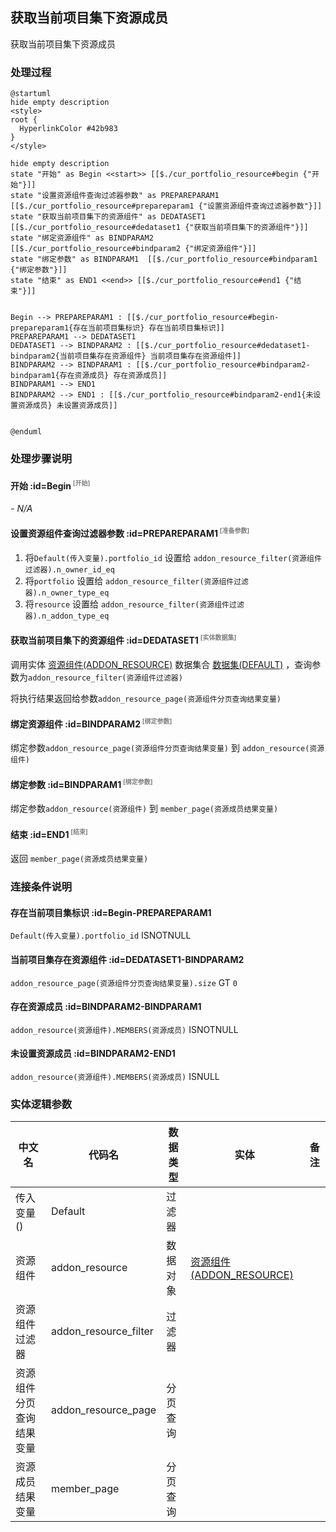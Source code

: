 ## 获取当前项目集下资源成员 <!-- {docsify-ignore-all} -->

   获取当前项目集下资源成员

### 处理过程

```plantuml
@startuml
hide empty description
<style>
root {
  HyperlinkColor #42b983
}
</style>

hide empty description
state "开始" as Begin <<start>> [[$./cur_portfolio_resource#begin {"开始"}]]
state "设置资源组件查询过滤器参数" as PREPAREPARAM1  [[$./cur_portfolio_resource#prepareparam1 {"设置资源组件查询过滤器参数"}]]
state "获取当前项目集下的资源组件" as DEDATASET1  [[$./cur_portfolio_resource#dedataset1 {"获取当前项目集下的资源组件"}]]
state "绑定资源组件" as BINDPARAM2  [[$./cur_portfolio_resource#bindparam2 {"绑定资源组件"}]]
state "绑定参数" as BINDPARAM1  [[$./cur_portfolio_resource#bindparam1 {"绑定参数"}]]
state "结束" as END1 <<end>> [[$./cur_portfolio_resource#end1 {"结束"}]]


Begin --> PREPAREPARAM1 : [[$./cur_portfolio_resource#begin-prepareparam1{存在当前项目集标识} 存在当前项目集标识]]
PREPAREPARAM1 --> DEDATASET1
DEDATASET1 --> BINDPARAM2 : [[$./cur_portfolio_resource#dedataset1-bindparam2{当前项目集存在资源组件} 当前项目集存在资源组件]]
BINDPARAM2 --> BINDPARAM1 : [[$./cur_portfolio_resource#bindparam2-bindparam1{存在资源成员} 存在资源成员]]
BINDPARAM1 --> END1
BINDPARAM2 --> END1 : [[$./cur_portfolio_resource#bindparam2-end1{未设置资源成员} 未设置资源成员]]


@enduml
```


### 处理步骤说明

#### 开始 :id=Begin<sup class="footnote-symbol"> <font color=gray size=1>[开始]</font></sup>



*- N/A*
#### 设置资源组件查询过滤器参数 :id=PREPAREPARAM1<sup class="footnote-symbol"> <font color=gray size=1>[准备参数]</font></sup>



1. 将`Default(传入变量).portfolio_id` 设置给  `addon_resource_filter(资源组件过滤器).n_owner_id_eq`
2. 将`portfolio` 设置给  `addon_resource_filter(资源组件过滤器).n_owner_type_eq`
3. 将`resource` 设置给  `addon_resource_filter(资源组件过滤器).n_addon_type_eq`

#### 获取当前项目集下的资源组件 :id=DEDATASET1<sup class="footnote-symbol"> <font color=gray size=1>[实体数据集]</font></sup>



调用实体 [资源组件(ADDON_RESOURCE)](module/Base/addon_resource.md) 数据集合 [数据集(DEFAULT)](module/Base/addon_resource#数据集合) ，查询参数为`addon_resource_filter(资源组件过滤器)`

将执行结果返回给参数`addon_resource_page(资源组件分页查询结果变量)`

#### 绑定资源组件 :id=BINDPARAM2<sup class="footnote-symbol"> <font color=gray size=1>[绑定参数]</font></sup>



绑定参数`addon_resource_page(资源组件分页查询结果变量)` 到 `addon_resource(资源组件)`
#### 绑定参数 :id=BINDPARAM1<sup class="footnote-symbol"> <font color=gray size=1>[绑定参数]</font></sup>



绑定参数`addon_resource(资源组件)` 到 `member_page(资源成员结果变量)`
#### 结束 :id=END1<sup class="footnote-symbol"> <font color=gray size=1>[结束]</font></sup>



返回 `member_page(资源成员结果变量)`


### 连接条件说明
#### 存在当前项目集标识 :id=Begin-PREPAREPARAM1

`Default(传入变量).portfolio_id` ISNOTNULL
#### 当前项目集存在资源组件 :id=DEDATASET1-BINDPARAM2

`addon_resource_page(资源组件分页查询结果变量).size` GT `0`
#### 存在资源成员 :id=BINDPARAM2-BINDPARAM1

`addon_resource(资源组件).MEMBERS(资源成员)` ISNOTNULL
#### 未设置资源成员 :id=BINDPARAM2-END1

`addon_resource(资源组件).MEMBERS(资源成员)` ISNULL


### 实体逻辑参数

|    中文名   |    代码名    |  数据类型    |  实体   |备注 |
| --------| --------| -------- | -------- | --------   |
|传入变量(<i class="fa fa-check"/></i>)|Default|过滤器|||
|资源组件|addon_resource|数据对象|[资源组件(ADDON_RESOURCE)](module/Base/addon_resource.md)||
|资源组件过滤器|addon_resource_filter|过滤器|||
|资源组件分页查询结果变量|addon_resource_page|分页查询|||
|资源成员结果变量|member_page|分页查询|||
